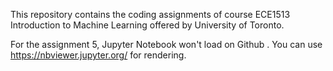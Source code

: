 This repository contains the coding assignments of course ECE1513 Introduction to Machine Learning offered by University of Toronto.  

For the assignment 5, Jupyter Notebook won't load on Github . You can use https://nbviewer.jupyter.org/ for rendering. 
